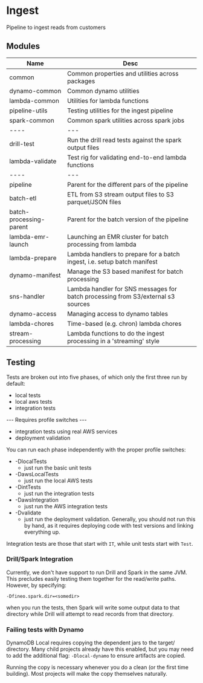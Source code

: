 # Ingest

Pipeline to ingest reads from customers

## Modules

|Name|Desc|
|---|---|
|common|Common properties and utilities across packages|
|dynamo-common|Common dynamo utilities|
|lambda-common|Utilities for lambda functions|
|pipeline-utils|Testing utilities for the ingest pipeline|
|spark-common|Common spark utilities across spark jobs|
|----|---|
|drill-test|Run the drill read tests against the spark output files|
|lambda-validate|Test rig for validating end-to-end lambda functions |
|----|---|
|pipeline|Parent for the different pars of the pipeline|
|batch-etl|ETL from S3 stream output files to S3 parquet/JSON files|
|batch-processing-parent|Parent for the batch version of the pipeline|
|lambda-emr-launch|Launching an EMR cluster for batch processing from lambda|
|lambda-prepare|Lambda handlers to prepare for a batch ingest, i.e. setup batch manifest|
|dynamo-manifest|Manage the S3 based manifest for batch processing|
|sns-handler|Lambda handler for SNS messages for batch processing from S3/external s3 sources|
|dynamo-access|Managing access to dynamo tables|
|lambda-chores|Time-based (e.g. chron) lambda chores|
|stream-processing|Lambda functions to do the ingest processing in a 'streaming' style|

## Testing

Tests are broken out into five phases, of which only the first three run by default:

  * local tests
  * local aws tests
  * integration tests

 --- Requires profile switches ---
  
  * integration tests using real AWS services
  * deployment validation

You can run each phase independently with the proper profile switches:

  * -DlocalTests
    * just run the basic unit tests
  * -DawsLocalTests
    * just run the local AWS tests
  * -DintTests
    * just run the integration tests
  * -DawsIntegration
    * just run the AWS integration tests
  * -Dvalidate
    * just run the deployment validation. Generally, you should not run this by hand, as it requires deploying code with test versions and linking everything up.

Integration tests are those that start with ```IT```, while unit tests start with ```Test```.

### Drill/Spark Integration

Currently, we don't have support to run Drill and Spark in the same JVM. This precludes easily testing them together for the read/write paths. However, by specifying:

```
-Dfineo.spark.dir=<somedir>
```

when you run the tests, then Spark will write some output data to that directory while Drill will attempt to read records from that directory.

### Failing tests with Dynamo

DynamoDB Local requires copying the dependent jars to the target/ directory. Many child projects 
already have this enabled, but you may need to add the additional flag:
```-Dlocal-dynamo``` to ensure artifacts are copied.

Running the copy is necessary whenever you do a clean (or the first time building). Most projects
 will make the copy themselves naturally.
